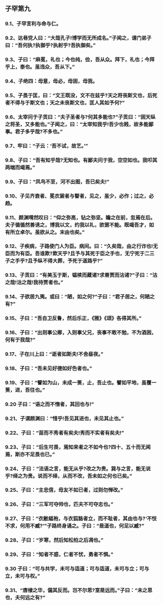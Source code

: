 ## 子罕第九


### 9.1、子罕言利与命与仁。

### 9.2、达巷党人曰：“大哉孔子!博学而无所成名。”子闻之，谓门弟子曰：“吾何执?执御乎?执射乎?吾执御矣。”

### 9.3、子曰：“麻冕，礼也；今也纯，俭，吾从众。拜下，礼也；今拜乎上，泰也。虽违众，吾从下。”

### 9.4、子绝四：毋意，毋必，毋固，毋我。

### 9.5、子畏于匡，曰：“文王既没，文不在兹乎?天之将丧斯文也，后死者不得与于斯文也；天之未丧斯文也，匡人其如予何?”

### 9.6、太宰问于子贡曰：“夫子圣者与?何其多能也?”子贡曰：“固天纵之将圣，又多能也。”子闻之，曰：“太宰知我乎!吾少也贱，故多能鄙事。君子多乎哉?不多也。”

### 9.7、牢曰：“子云：‘吾不试，故艺。’”

### 9.8、子曰：“吾有知乎哉?无知也。有鄙夫问于我，空空如也。我叩其两端而竭焉。”

### 9.9、子曰：“凤鸟不至，河不出图，吾已矣夫!”

### 9.10、子见齐衰者、冕衣裳者与瞽者，见之，虽少，必作；过之，必趋。

### 9.11、颜渊喟然叹曰：“仰之弥高，钻之弥坚。瞻之在前，忽焉在后。夫子循循然善诱之，博我以文，约我以礼，欲罢不能。既竭吾才，如有所立卓尔。虽欲从之。末由也矣。”

### 9.12、子疾病，子路使门人为臣。病间。曰：“久矣哉，由之行诈也!无臣而为有臣。吾谁欺?欺天乎?且予与其死于臣之手也，无宁死于二三子之手乎?且予纵不得大葬，予死于道路乎?”

### 9.13、子贡曰：“有美玉于斯，韫椟而藏诸?求善贾而沽诸?”子曰：“沽之哉!沽之哉!我待贾者也。”

### 9.14、子欲居九夷。或曰：“陋，如之何?”子曰：“君子居之，何陋之有?”

### 9.15、子曰：“吾自卫反鲁，然后乐正，《雅》《颂》各得其所。”

### 9.16、子曰：“出则事公卿，入则事父兄，丧事不敢不勉，不为酒困，何有于我哉?”

### 9.17、子在川上曰：“逝者如斯夫!不舍昼夜。”

### 9.18、子曰：“吾未见好德如好色者也。”

### 9.19、子曰：“譬如为山，未成一篑，止，吾止也。譬如平地，虽覆一篑，进，吾往也。”

### 9.20 子曰：“语之而不惰者，其回也与!”

### 9.21、子谓颜渊曰：“惜乎!吾见其进也，未见其止也。”

### 9.22、子曰：“苗而不秀者有矣夫!秀而不实者有矣夫!”

### 9.23、子曰：“后生可畏，焉知来者之不如今也?四十、五十而无闻焉，斯亦不足畏也已。”

### 9.24、子曰：“法语之言，能无从乎?改之为贵。巽与之言，能无说乎?绎之为贵。说而不绎，从而不改，吾未如之何也已矣。”

### 9.25、子曰：“主忠信，毋友不如已者，过则勿惮改。”

### 9.26、子曰：“三军可夺帅也，匹夫不可夺志也。”

### 9.27、子曰：“衣敝緼袍，与衣狐貉者立，而不耻者，其由也与?‘不忮不求，何用不臧?’”子路终身诵之。子曰：“是道也，何足以臧?”

### 9.28、子曰：“岁寒，然后知松柏之后凋也。”

### 9.29、子曰：“知者不惑，仁者不忧，勇者不惧。”

### 9.30 子曰：“可与共学，未可与适道；可与适道，未可与立；可与立，未可与权。”

### 9.31、“唐棣之华，偏其反而。岂不尔思?室是远而。”子曰：“未之思也，夫何远之有?”
